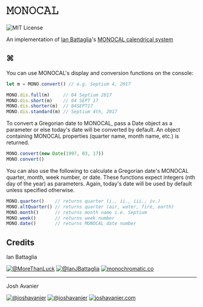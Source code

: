 # &#120444;&#120446;&#120445;&#120446;&#120434;&#120432;&#120443;
![MIT License](https://joshavanier.github.io/badges/mit.svg)

An implementation of [Ian Battaglia](https://twitter.com/IanJBattaglia)'s [MONOCAL calendrical system](https://monochromatic.co/metachromatic/index/2017/1/16/monocal-1?rq=monocal)

## &#8984;
You can use MONOCAL's display and conversion functions on the console:

```javascript
let m = MONO.convert() // e.g. Septium 4, 2017

MONO.dis.full(m)     // 04 Septium 2017
MONO.dis.short(m)    // 04 SEPT 17
MONO.dis.shorter(m)  // 04SEPT17
MONO.dis.standard(m) // Septium 4th, 2017
```

To convert a Gregorian date to MONOCAL, pass a Date object as a parameter or else today's date will be converted by default. An object containing MONOCAL properties (quarter name, month name, etc.) is returned.

```javascript
MONO.convert(new Date(1997, 03, 17))
MONO.convert()
```

You can also use the following to calculate a Gregorian date's MONOCAL quarter, month, week number, or date. These functions expect integers (nth day of the year) as parameters. Again, today's date will be used by default unless specified otherwise.

```javascript
MONO.quarter()    // returns quarter (i., ii., iii., iv.)
MONO.altQuarter() // returns quarter (air, water, fire, earth)
MONO.month()      // returns month name i.e. Septium
MONO.week()       // returns week number
MONO.date()       // returns MONOCAL date number
```

## Credits
Ian Battaglia

[![@MoreThanLuck](https://joshavanier.github.io/badges/github.svg)](https://github.com/MoreThanLuck)
[![@IanJBattaglia](https://joshavanier.github.io/badges/twitter.svg)](https://twitter.com/IanJBattaglia)
[![monochromatic.co](https://joshavanier.github.io/badges/website.svg)](https://monochromatic.co)

---
Josh Avanier

[![@joshavanier](https://joshavanier.github.io/badges/github.svg)](https://github.com/joshavanier)
[![@joshavanier](https://joshavanier.github.io/badges/twitter.svg)](https://twitter.com/joshavanier)
[![joshavanier.com](https://joshavanier.github.io/badges/website.svg)](https://joshavanier.com)
